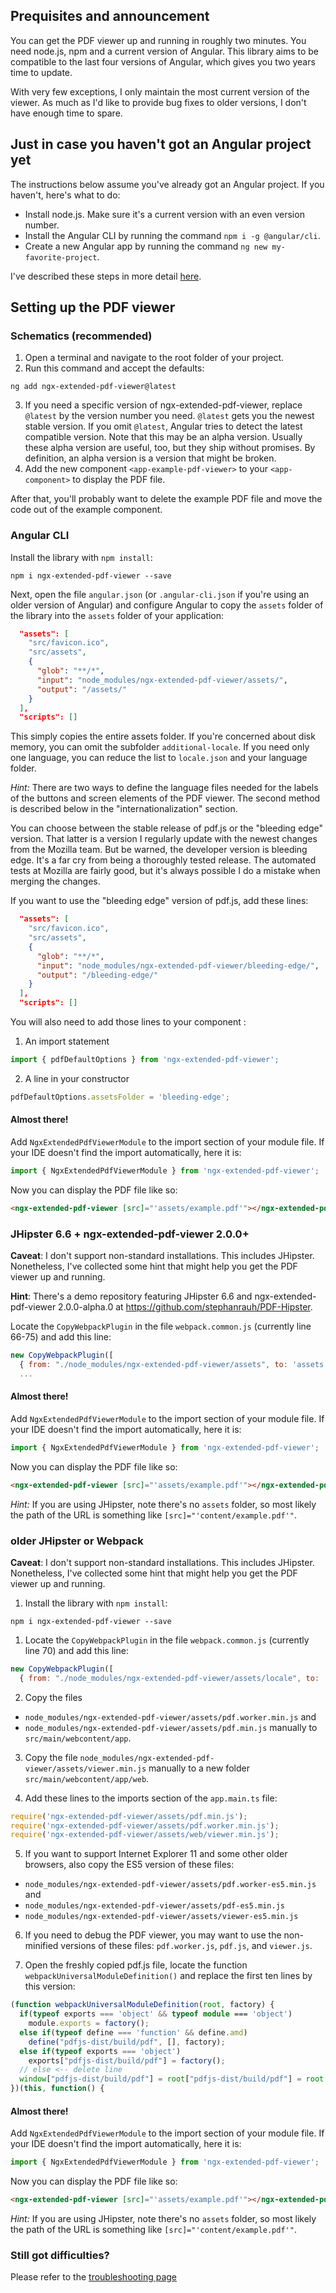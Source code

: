 

## Prequisites and announcement

You can get the PDF viewer up and running in roughly two minutes. You need node.js, npm and a current version of Angular. This library aims to be compatible to the last four versions of Angular, which gives you two years time to update.

With very few exceptions, I only maintain the most current version of the viewer. As much as I'd like to provide bug fixes to older versions, I don't have enough time to spare.

## Just in case you haven't got an Angular project yet

The instructions below assume you've already got an Angular project. If you haven't, here's what to do:

- Install node.js. Make sure it's a current version with an even version number.
- Install the Angular CLI by running the command `npm i -g @angular/cli`.
- Create a new Angular app by running the command `ng new my-favorite-project`.

I've described these steps in more detail <a href="https://github.com/stephanrauh/ngx-extended-pdf-viewer/issues/2010#issuecomment-1850778118">here</a>.

## Setting up the PDF viewer

### Schematics (recommended)

1. Open a terminal and navigate to the root folder of your project.
2. Run this command and accept the defaults:
```batch
ng add ngx-extended-pdf-viewer@latest
``` 
3. If you need a specific version of ngx-extended-pdf-viewer, replace `@latest` by the version number you need. `@latest` gets you the newest stable version. If you omit `@latest`, Angular tries to detect the latest compatible version. Note that this may be an alpha version. Usually these alpha version are useful, too, but they ship without promises. By definition, an alpha version is a version that might be broken.
4. Add the new component `<app-example-pdf-viewer>` to your `<app-component>` to display the PDF file.

After that, you'll probably want to delete the example PDF file and move the code out of the example component.

### Angular CLI

Install the library with `npm install`:

```batch
npm i ngx-extended-pdf-viewer --save
```

Next, open the file `angular.json` (or `.angular-cli.json` if you're using an older version of Angular) and configure Angular to copy the `assets` folder of the library into the `assets` folder of your application:

```json
  "assets": [
    "src/favicon.ico",
    "src/assets",
    {
      "glob": "**/*",
      "input": "node_modules/ngx-extended-pdf-viewer/assets/",
      "output": "/assets/"
    }
  ],
  "scripts": []
```

This simply copies the entire assets folder. If you're concerned about disk memory, you can omit the subfolder `additional-locale`. If you need only one language, you can reduce the list to `locale.json` and your language folder.

_Hint:_ There are two ways to define the language files needed for the labels of the buttons and screen elements of the PDF viewer. The second method is described below in the "internationalization" section.

You can choose between the stable release of pdf.js or the "bleeding edge" version. That latter is a version I regularly update with the newest changes from the Mozilla team. But be warned, the developer version is bleeding edge. It's a far cry from being a thoroughly tested release. The automated tests at Mozilla are fairly good, but it's always possible I do a mistake when merging the changes.

If you want to use the "bleeding edge" version of pdf.js, add these lines:

```json
  "assets": [
    "src/favicon.ico",
    "src/assets",
    {
      "glob": "**/*",
      "input": "node_modules/ngx-extended-pdf-viewer/bleeding-edge/",
      "output": "/bleeding-edge/"
    }
  ],
  "scripts": []
```


You will also need to add those lines to your component :
1. An import statement
```ts
import { pdfDefaultOptions } from 'ngx-extended-pdf-viewer';
```
2. A line in your constructor
```ts 
pdfDefaultOptions.assetsFolder = 'bleeding-edge';
```

#### Almost there!

Add `NgxExtendedPdfViewerModule` to the import section of your module file. If your IDE doesn't find
the import automatically, here it is:

```typescript
import { NgxExtendedPdfViewerModule } from 'ngx-extended-pdf-viewer';
```

Now you can display the PDF file like so:

```html
<ngx-extended-pdf-viewer [src]="'assets/example.pdf'"></ngx-extended-pdf-viewer>
```

### JHipster 6.6 + ngx-extended-pdf-viewer 2.0.0+

**Caveat**: I don't support non-standard installations. This includes JHipster. Nonetheless, I've collected some hint that might help you get the PDF viewer up and running.

**Hint**: There's a demo repository featuring JHipster 6.6 and ngx-extended-pdf-viewer 2.0.0-alpha.0 at
<a target="#" href="https://github.com/stephanrauh/PDF-Hipster">https://github.com/stephanrauh/PDF-Hipster</a>.

Locate the `CopyWebpackPlugin` in the file `webpack.common.js` (currently line 66-75) and add this line:

```javascript
new CopyWebpackPlugin([
  { from: "./node_modules/ngx-extended-pdf-viewer/assets", to: 'assets' },
  ...
```

#### Almost there!

Add `NgxExtendedPdfViewerModule` to the import section of your module file. If your IDE doesn't find
the import automatically, here it is:

```typescript
import { NgxExtendedPdfViewerModule } from 'ngx-extended-pdf-viewer';
```

Now you can display the PDF file like so:

```html
<ngx-extended-pdf-viewer [src]="'assets/example.pdf'"></ngx-extended-pdf-viewer>
```

_Hint:_ If you are using JHipster, note there's no `assets` folder, so most likely the path of the URL is something like `[src]="'content/example.pdf'"`.


### older JHipster or Webpack

**Caveat**: I don't support non-standard installations. This includes JHipster. Nonetheless, I've collected some hint that might help you get the PDF viewer up and running.

1. Install the library with `npm install`:

```batch
npm i ngx-extended-pdf-viewer --save
```


1. Locate the `CopyWebpackPlugin` in the file `webpack.common.js` (currently line 70) and add this line:

```javascript
new CopyWebpackPlugin([
  { from: "./node_modules/ngx-extended-pdf-viewer/assets/locale", to: 'content/assets/locale' },
```

2. Copy the files
- `node_modules/ngx-extended-pdf-viewer/assets/pdf.worker.min.js` and
- `node_modules/ngx-extended-pdf-viewer/assets/pdf.min.js`
  manually to `src/main/webcontent/app`.

3. Copy the file `node_modules/ngx-extended-pdf-viewer/assets/viewer.min.js` manually to a new folder `src/main/webcontent/app/web`.

4. Add these lines to the imports section of the `app.main.ts` file:

```typescript
require('ngx-extended-pdf-viewer/assets/pdf.min.js');
require('ngx-extended-pdf-viewer/assets/pdf.worker.min.js');
require('ngx-extended-pdf-viewer/assets/web/viewer.min.js');
```

5. If you want to support Internet Explorer 11 and some other older browsers, also copy the ES5 version of these files:
- `node_modules/ngx-extended-pdf-viewer/assets/pdf.worker-es5.min.js` and
- `node_modules/ngx-extended-pdf-viewer/assets/pdf-es5.min.js`
- `node_modules/ngx-extended-pdf-viewer/assets/viewer-es5.min.js`

6. If you need to debug the PDF viewer, you may want to use the non-minified versions of these files: `pdf.worker.js`, `pdf.js`, and `viewer.js`.

7. Open the freshly copied pdf.js file, locate the function `webpackUniversalModuleDefinition()` and replace the first ten lines by this version:

```typescript
(function webpackUniversalModuleDefinition(root, factory) {
  if(typeof exports === 'object' && typeof module === 'object')
    module.exports = factory();
  else if(typeof define === 'function' && define.amd)
    define("pdfjs-dist/build/pdf", [], factory);
  else if(typeof exports === 'object')
    exports["pdfjs-dist/build/pdf"] = factory();
  // else <-- delete line
  window["pdfjs-dist/build/pdf"] = root["pdfjs-dist/build/pdf"] = root.pdfjsLib = factory(); // <-- modified line
})(this, function() {
```

#### Almost there!

Add `NgxExtendedPdfViewerModule` to the import section of your module file. If your IDE doesn't find 
the import automatically, here it is:

```typescript
import { NgxExtendedPdfViewerModule } from 'ngx-extended-pdf-viewer';
```

Now you can display the PDF file like so:

```html
<ngx-extended-pdf-viewer [src]="'assets/example.pdf'"></ngx-extended-pdf-viewer>
```

_Hint:_ If you are using JHipster, note there's no `assets` folder, so most likely the path of the URL is something like `[src]="'content/example.pdf'"`.


### Still got difficulties?

Please refer to the [troubleshooting page](/troubleshooting)

